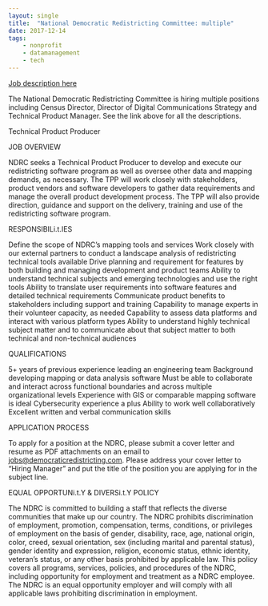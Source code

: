 ```yaml
---
layout: single
title:  "National Democratic Redistricting Committee: multiple"
date: 2017-12-14
tags: 
    - nonprofit
    - datamanagement
    - tech
---
```


[Job description here](https://democraticredistricting.com/careers/)

The National Democratic Redistricting Committee is hiring multiple positions including Census Director, Director of Digital Communications Strategy and Technical Product Manager.
See the link above for all the descriptions.

Technical Product Producer

JOB OVERVIEW

NDRC seeks a Technical Product Producer to develop and execute our redistricting software program as well as oversee other data and mapping demands, as necessary.  The TPP will work closely with stakeholders, product vendors and software developers to gather data requirements and manage the overall product development process.  The TPP will also provide direction, guidance and support on the delivery, training and use of the redistricting software program.

RESPONSIBILi.t.IES

Define the scope of NDRC’s mapping tools and services
Work closely with our external partners to conduct a landscape analysis of redistricting technical tools available
Drive planning and requirement for features by both building and managing development and product teams
Ability to understand technical subjects and emerging technologies and use the right tools
Ability to translate user requirements into software features and detailed technical requirements
Communicate product benefits to stakeholders including support and training
Capability to manage experts in their volunteer capacity, as needed
Capability to assess data platforms and interact with various platform types
Ability to understand highly technical subject matter and to communicate about that subject matter to both technical and non-technical audiences
 
QUALIFICATIONS

5+ years of previous experience leading an engineering team
Background developing mapping or data analysis software
Must be able to collaborate and interact across functional boundaries and across multiple organizational levels
Experience with GIS or comparable mapping software is ideal
Cybersecurity experience a plus
Ability to work well collaboratively
Excellent written and verbal communication skills
 
APPLICATION PROCESS

To apply for a position at the NDRC, please submit a cover letter and resume as PDF attachments on an email to jobs@democraticredistricting.com. Please address your cover letter to “Hiring Manager” and put the title of the position you are applying for in the subject line.

EQUAL OPPORTUNi.t.Y & DIVERSi.t.Y POLICY

The NDRC is committed to building a staff that reflects the diverse communities that make up our country. The NDRC prohibits discrimination of employment, promotion, compensation, terms, conditions, or privileges of employment on the basis of gender, disability, race, age, national origin, color, creed, sexual orientation, sex (including marital and parental status), gender identity and expression, religion, economic status, ethnic identity, veteran’s status, or any other basis prohibited by applicable law. This policy covers all programs, services, policies, and procedures of the NDRC, including opportunity for employment and treatment as a NDRC employee. The NDRC is an equal opportunity employer and will comply with all applicable laws prohibiting discrimination in employment.
